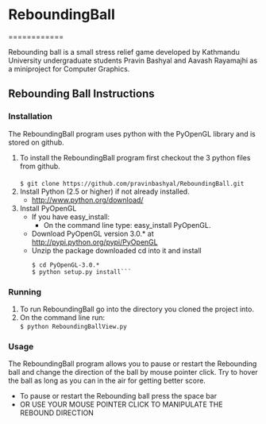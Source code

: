 # ReboundingBall
============

Rebounding ball is a small stress relief game developed by Kathmandu University undergraduate students Pravin Bashyal and Aavash Rayamajhi as a miniproject for Computer Graphics.

## Rebounding Ball Instructions

### Installation
The ReboundingBall program uses python with the PyOpenGL library and is stored on github.

1. To install the ReboundingBall program first checkout the 3 python files from github.</br><br>
    ```$ git clone https://github.com/pravinbashyal/ReboundingBall.git ```
2. Install Python (2.5 or higher) if not already installed.
    * http://www.python.org/download/
3. Install PyOpenGL
    * If you have easy_install:
        - On the command line type: easy_install PyOpenGL.
    * Download PyOpenGL version 3.0.* at http://pypi.python.org/pypi/PyOpenGL
    * Unzip the package downloaded cd into it and install
        ```$ unzip PyOpenGL-3.0.*.zip
        $ cd PyOpenGL-3.0.*
        $ python setup.py install```

### Running

1. To run ReboundingBall go into the directory you cloned the project into.
2. On the command line run:<br>
 ```$ python ReboundingBallView.py```

### Usage
The ReboundingBall program allows you to pause or restart the Rebounding ball and change the direction of the ball by mouse pointer click. Try to hover the ball as long as you can in the air for getting better score.

* To pause or restart the Rebounding ball press the space bar
* OR USE YOUR MOUSE POINTER CLICK TO MANIPULATE THE REBOUND DIRECTION
